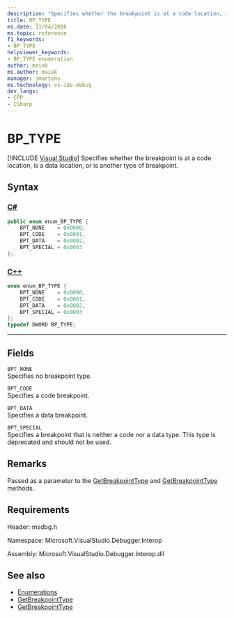 ```yaml
---
description: "Specifies whether the breakpoint is at a code location, is a data location, or is another type of breakpoint."
title: BP_TYPE
ms.date: 11/04/2016
ms.topic: reference
f1_keywords:
- BP_TYPE
helpviewer_keywords:
- BP_TYPE enumeration
author: maiak
ms.author: maiak
manager: jmartens
ms.technology: vs-ide-debug
dev_langs:
- CPP
- CSharp
---
```

# BP_TYPE

 [!INCLUDE [Visual Studio](~/includes/applies-to-version/vs-windows-only.md)]
Specifies whether the breakpoint is at a code location, is a data location, or is another type of breakpoint.

## Syntax

### [C#](#tab/csharp)
```csharp
public enum enum_BP_TYPE {
    BPT_NONE    = 0x0000,
    BPT_CODE    = 0x0001,
    BPT_DATA    = 0x0002,
    BPT_SPECIAL = 0x0003
};
```
### [C++](#tab/cpp)
```cpp
enum enum_BP_TYPE {
    BPT_NONE    = 0x0000,
    BPT_CODE    = 0x0001,
    BPT_DATA    = 0x0002,
    BPT_SPECIAL = 0x0003
};
typedef DWORD BP_TYPE;
```
---

## Fields
`BPT_NONE`\
Specifies no breakpoint type.

`BPT_CODE`\
Specifies a code breakpoint.

`BPT_DATA`\
Specifies a data breakpoint.

`BPT_SPECIAL`\
Specifies a breakpoint that is neither a code nor a data type. This type is deprecated and should not be used.

## Remarks
Passed as a parameter to the [GetBreakpointType](../../../extensibility/debugger/reference/idebugbreakpointresolution2-getbreakpointtype.md) and [GetBreakpointType](../../../extensibility/debugger/reference/idebugerrorbreakpointresolution2-getbreakpointtype.md) methods.

## Requirements
Header: msdbg.h

Namespace: Microsoft.VisualStudio.Debugger.Interop

Assembly: Microsoft.VisualStudio.Debugger.Interop.dll

## See also
- [Enumerations](../../../extensibility/debugger/reference/enumerations-visual-studio-debugging.md)
- [GetBreakpointType](../../../extensibility/debugger/reference/idebugbreakpointresolution2-getbreakpointtype.md)
- [GetBreakpointType](../../../extensibility/debugger/reference/idebugerrorbreakpointresolution2-getbreakpointtype.md)
